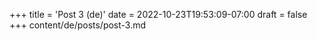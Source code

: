 +++
title = 'Post 3 (de)'
date = 2022-10-23T19:53:09-07:00
draft = false
+++
content/de/posts/post-3.md
